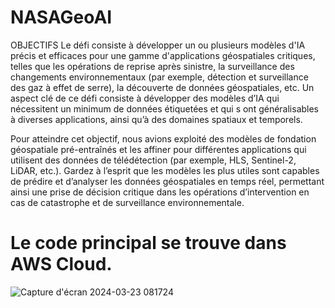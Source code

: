 # NASAGeoAI

OBJECTIFS
Le défi consiste à développer un ou plusieurs modèles d'IA précis et efficaces pour une gamme d'applications géospatiales critiques,
telles que les opérations de reprise après sinistre, la surveillance des changements environnementaux
(par exemple, détection et surveillance des gaz à effet de serre), la découverte de données géospatiales, etc.
Un aspect clé de ce défi consiste à développer des modèles d’IA qui nécessitent un minimum de données étiquetées et qui s
ont généralisables à diverses applications, ainsi qu’à des domaines spatiaux et temporels.

Pour atteindre cet objectif, nous avions exploité des modèles de fondation géospatiale pré-entraînés et les affiner pour différentes 
applications qui utilisent des données de télédétection (par exemple, HLS, Sentinel-2, LiDAR, etc.). Gardez à l’esprit que les modèles 
les plus utiles sont capables de prédire et d’analyser les données géospatiales en temps réel, permettant ainsi une prise de décision 
critique dans les opérations d’intervention en cas de catastrophe et de surveillance environnementale.

# Le code principal se trouve dans AWS Cloud.


![Capture d'écran 2024-03-23 081724](https://github.com/kpatoukpakpodjro/NASAGeoAI/assets/102617343/6fad9a02-3aad-452b-abcf-b4c6c0b9e557)
